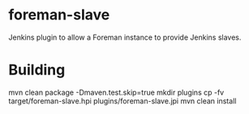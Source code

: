 # foreman-slave
Jenkins plugin to allow a Foreman instance to provide Jenkins slaves.

# Building
mvn clean package -Dmaven.test.skip=true
mkdir plugins
cp -fv target/foreman-slave.hpi  plugins/foreman-slave.jpi
mvn clean install

